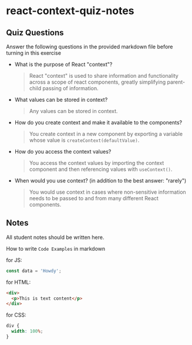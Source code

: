# react-context-quiz-notes

## Quiz Questions

Answer the following questions in the provided markdown file before turning in this exercise

- What is the purpose of React "context"?

  > React "context" is used to share information and functionality across a scope of react components, greatly simplifying parent-child passing of information.

- What values can be stored in context?

  > Any values can be stored in context.

- How do you create context and make it available to the components?

  > You create context in a new component by exporting a variable whose value is `createContext(defaultValue)`.

- How do you access the context values?

  > You access the context values by importing the context component and then referencing values with `useContext()`.

- When would you use context? (in addition to the best answer: "rarely")

  > You would use context in cases where non-sensitive information needs to be passed to and from many different React components.

## Notes

All student notes should be written here.

How to write `Code Examples` in markdown

for JS:

```javascript
const data = 'Howdy';
```

for HTML:

```html
<div>
  <p>This is text content</p>
</div>
```

for CSS:

```css
div {
  width: 100%;
}
```
